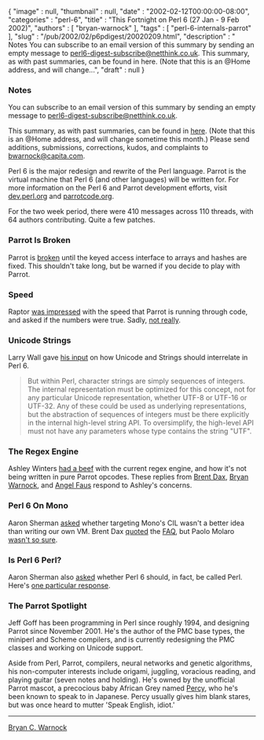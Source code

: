 {
   "image" : null,
   "thumbnail" : null,
   "date" : "2002-02-12T00:00:00-08:00",
   "categories" : "perl-6",
   "title" : "This Fortnight on Perl 6 (27 Jan - 9 Feb 2002)",
   "authors" : [
      "bryan-warnock"
   ],
   "tags" : [
      "perl-6-internals-parrot"
   ],
   "slug" : "/pub/2002/02/p6pdigest/20020209.html",
   "description" : " Notes You can subscribe to an email version of this summary by sending an empty message to perl6-digest-subscribe@netthink.co.uk. This summary, as with past summaries, can be found in here. (Note that this is an @Home address, and will change...",
   "draft" : null
}



### <span id="Notes">Notes</span>

You can subscribe to an email version of this summary by sending an empty message to <perl6-digest-subscribe@netthink.co.uk>.

This summary, as with past summaries, can be found in [here](http://members.home.com/bcwarno/Perl6/digests/). (Note that this is an @Home address, and will change sometime this month.) Please send additions, submissions, corrections, kudos, and complaints to <bwarnock@capita.com>.

Perl 6 is the major redesign and rewrite of the Perl language. Parrot is the virtual machine that Perl 6 (and other languages) will be written for. For more information on the Perl 6 and Parrot development efforts, visit [dev.perl.org](http://dev.perl.org/perl6/) and [parrotcode.org](http://www.parrotcode.org/).

For the two week period, there were 410 messages across 110 threads, with 64 authors contributing. Quite a few patches.

### <span id="Parrot_Is_Broken">Parrot Is Broken</span>

Parrot is [broken](http://archive.develooper.com/perl6-internals@perl.org/msg08358.html) until the keyed access interface to arrays and hashes are fixed. This shouldn't take long, but be warned if you decide to play with Parrot.

### <span id="Speed">Speed</span>

Raptor [was impressed](http://archive.develooper.com/perl6-internals@perl.org/msg08274.html) with the speed that Parrot is running through code, and asked if the numbers were true. Sadly, [not really](http://archive.develooper.com/perl6-internals@perl.org/msg08285.html).

### <span id="Unicode_Strings">Unicode Strings</span>

Larry Wall gave [his input](http://archive.develooper.com/perl6-internals@perl.org/msg08156.html) on how Unicode and Strings should interrelate in Perl 6.

> But within Perl, character strings are simply sequences of integers. The internal representation must be optimized for this concept, not for any particular Unicode representation, whether UTF-8 or UTF-16 or UTF-32. Any of these could be used as underlying representations, but the abstraction of sequences of integers must be there explicitly in the internal high-level string API. To oversimplify, the high-level API must not have any parameters whose type contains the string "UTF".

### <span id="The_Regex_Engine">The Regex Engine</span>

Ashley Winters [had a beef](http://archive.develooper.com/perl6-internals@perl.org/msg08143.html) with the current regex engine, and how it's not being written in pure Parrot opcodes. These replies from [Brent Dax](http://archive.develooper.com/perl6-internals@perl.org/msg08147.html), [Bryan Warnock](http://archive.develooper.com/perl6-internals@perl.org/msg08179.html), and [Angel Faus](http://archive.develooper.com/perl6-internals@perl.org/msg08146.html) respond to Ashley's concerns.

### <span id="Perl_6_On_Mono">Perl 6 On Mono</span>

Aaron Sherman [asked](http://archive.develooper.com/perl6-language@perl.org/msg09130.html) whether targeting Mono's CIL wasn't a better idea than writing our own VM. Brent Dax [quoted](http://archive.develooper.com/perl6-language@perl.org/msg09131.html) the [FAQ](http://www.parrotcode.org/faq/), but Paolo Molaro [wasn't so sure](http://archive.develooper.com/perl6-language@perl.org/msg09134.html).

### <span id="Is_Perl_6_Perl">Is Perl 6 Perl?</span>

Aaron Sherman also [asked](http://archive.develooper.com/perl6-language@perl.org/msg09089.html) whether Perl 6 should, in fact, be called Perl. Here's [one particular response](http://archive.develooper.com/perl6-language@perl.org/msg09112.html).

### <span id="The_Parrot_Spotlight">The Parrot Spotlight</span>

Jeff Goff has been programming in Perl since roughly 1994, and designing Parrot since November 2001. He's the author of the PMC base types, the miniperl and Scheme compilers, and is currently redesigning the PMC classes and working on Unicode support.

Aside from Perl, Parrot, compilers, neural networks and genetic algorithms, his non-computer interests include origami, juggling, voracious reading, and playing guitar (seven notes and holding). He's owned by the unofficial Parrot mascot, a precocious baby African Grey named [Percy](http://members.home.net/bcwarno/Perl6/percy.jpg), who he's been known to speak to in Japanese. Percy usually gives him blank stares, but was once heard to mutter 'Speak English, idiot.'

------------------------------------------------------------------------

[Bryan C. Warnock](http://members.home.com/bcwarno/Perl6/)
